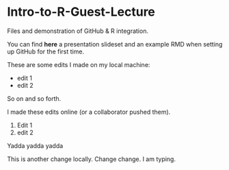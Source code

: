 # Intro-to-R-Guest-Lecture
Files and demonstration of GitHub &amp; R integration.

You can find **here** a presentation slideset and an example RMD when setting up GitHub for the first time. 


These are some edits I made on my local machine:

* edit 1
* edit 2

So on and so forth. 


I made these edits online (or a collaborator pushed them). 

1. Edit 1
2. edit 2

Yadda yadda yadda

This is another change locally. Change change. 
I am typing. 
